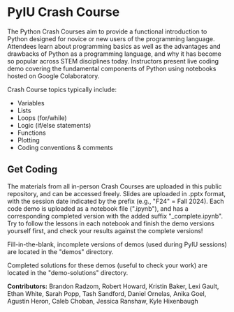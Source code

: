 # PyIU Crash Course

The Python Crash Courses aim to provide a functional introduction to Python designed for novice or new users of the programming language. Attendees learn about programming basics as well as the advantages and drawbacks of Python as a programming language, and why it has become so popular across STEM disciplines today. Instructors present live coding demo covering the fundamental components of Python using notebooks hosted on Google Colaboratory. 

Crash Course topics typically include:
- Variables
- Lists
- Loops (for/while)
- Logic (if/else statements)
- Functions
- Plotting
- Coding conventions & comments

## Get Coding

The materials from all in-person Crash Courses are uploaded in this public repository, and can be accessed freely. Slides are uploaded in .pptx format, with the session date indicated by the prefix (e.g., "F24" = Fall 2024). Each code demo is uploaded as a notebook file (".ipynb"), and has a corresponding completed version with the added suffix "_complete.ipynb". Try to follow the lessons in each notebook and finish the demo versions yourself first, and check your results against the complete versions!

Fill-in-the-blank, incomplete versions of demos (used during PyIU sessions) are located in the "demos" directory.

Completed solutions for these demos (useful to check your work) are located in the "demo-solutions" directory.


**Contributors:** Brandon Radzom, Robert Howard,  Kristin Baker, Lexi Gault, Ethan White, Sarah Popp, Tash Sandford, Daniel Ornelas, Anika Goel, Agustin Heron, Caleb Choban, Jessica Ranshaw, Kyle Hixenbaugh

